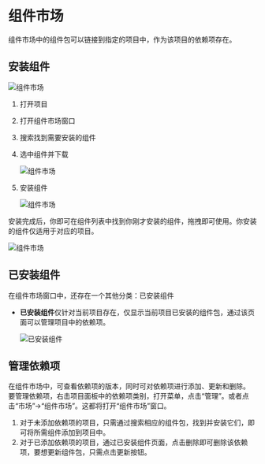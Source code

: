 # 组件市场 
组件市场中的组件包可以链接到指定的项目中，作为该项目的依赖项存在。

## 安装组件

![组件市场](https://docimages.blob.core.chinacloudapi.cn/images/Studio/Market/M-0.png)

1. 打开项目
2. 打开组件市场窗口
3. 搜索找到需要安装的组件
4. 选中组件并下载

    ![组件市场](https://docimages.blob.core.chinacloudapi.cn/images/Studio/Market/M-1.png)

5. 安装组件

    ![组件市场](https://docimages.blob.core.chinacloudapi.cn/images/Studio/Market/M-2-0.png)

安装完成后，你即可在组件列表中找到你刚才安装的组件，拖拽即可使用。你安装的组件仅适用于对应的项目。

![组件市场](https://docimages.blob.core.chinacloudapi.cn/images/Studio/Market/M-3.png)


## 已安装组件

在组件市场窗口中，还存在一个其他分类：已安装组件

* **已安装组件**仅针对当前项目存在，仅显示当前项目已安装的组件包，通过该页面可以管理项目中的依赖项。

    ![已安装组件](https://docimages.blob.core.chinacloudapi.cn/images/Studio/Market/installedActivities.PNG)
<!-- 
* **本地组件**最为重要的是，当你处于无网络或其他无法连接到组件市场的情况时，你依然可以使用曾经下载过的组件包，将他们应用于你的自动化项目中。

    ![本地组件](https://docimages.blob.core.chinacloudapi.cn/images/Studio/Market/localActivities.PNG) -->

## 管理依赖项

在组件市场中，可查看依赖项的版本，同时可对依赖项进行添加、更新和删除。
要管理依赖项，右击项目面板中的依赖项类别，打开菜单，点击“管理”。或者点击“市场”->“组件市场”。这都将打开“组件市场”窗口。

1. 对于未添加依赖项的项目，只需通过搜索相应的组件包，找到并安装它们，即可将所需组件添加到项目中。 
2. 对于已添加依赖项的项目，通过已安装组件页面，点击删除即可删除该依赖项，要想更新组件包，只需点击更新按钮。